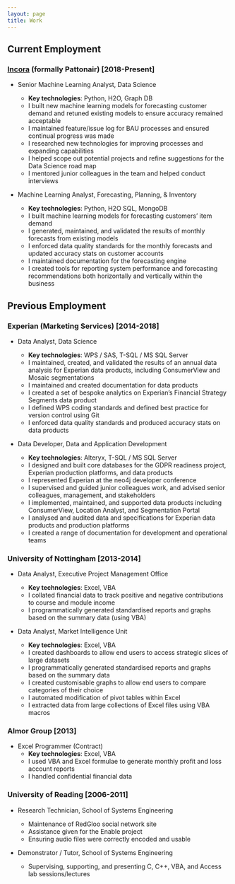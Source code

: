 ```yaml
---
layout: page
title: Work
---
```


## Current Employment
### [Incora](https://www.incora.com/) (formally Pattonair) [2018-Present]
+ Senior Machine Learning Analyst, Data Science
	+ **Key technologies**: Python, H2O, Graph DB
	+ I built new machine learning models for forecasting customer demand and retuned existing models to ensure accuracy remained acceptable
	+ I maintained feature/issue log for BAU processes and ensured continual progress was made
	+ I researched new technologies for improving processes and expanding capabilities
	+ I helped scope out potential projects and refine suggestions for the Data Science road map
	+ I mentored junior colleagues in the team and helped conduct interviews

+ Machine Learning Analyst, Forecasting, Planning, & Inventory
	+ **Key technologies**: Python, H2O SQL, MongoDB
	+ I built machine learning models for forecasting customers’ item demand
	+ I generated, maintained, and validated the results of monthly forecasts from existing models 
	+ I enforced data quality standards for the monthly forecasts and updated accuracy stats on customer accounts
	+ I maintained documentation for the forecasting engine
	+ I created tools for reporting system performance and forecasting recommendations both horizontally and vertically within the business

## Previous Employment
### Experian (Marketing Services) [2014-2018]
+ Data Analyst, Data Science
	+ **Key technologies**: WPS / SAS, T-SQL / MS SQL Server
	+ I maintained, created, and validated the results of an annual data analysis for Experian data products, including ConsumerView and Mosaic segmentations
	+ I maintained and created documentation for data products
	+ I created a set of bespoke analytics on Experian’s Financial Strategy Segments data product
	+ I defined WPS coding standards and defined best practice for version control using Git
	+ I enforced data quality standards and produced accuracy stats on data products

+ Data Developer, Data and Application Development
	+ **Key technologies**: Alteryx, T-SQL / MS SQL Server
	+ I designed and built core databases for the GDPR readiness project, Experian production platforms, and data products
	+ I represented Experian at the neo4j developer conference
	+ I supervised and guided junior colleagues work, and advised senior colleagues, management, and stakeholders
	+ I implemented, maintained, and supported data products including ConsumerView, Location Analyst, and Segmentation Portal
	+ I analysed and audited data and specifications for Experian data products and production platforms
	+ I created a range of documentation for development and operational teams

### University of Nottingham [2013-2014]
+ Data Analyst, Executive Project Management Office
	+ **Key technologies**: Excel, VBA
	+ I collated financial data to track positive and negative contributions to course and module income
	+ I programmatically generated standardised reports and graphs based on the summary data (using VBA)

+ Data Analyst, Market Intelligence Unit
	+ **Key technologies**: Excel, VBA
	+ I created dashboards to allow end users to access strategic slices of large datasets
	+ I programmatically generated standardised reports and graphs based on the summary data
	+ I created customisable graphs to allow end users to compare categories of their choice
	+ I automated modification of pivot tables within Excel
	+ I extracted data from large collections of Excel files using VBA macros

### Almor Group [2013]
+ Excel Programmer (Contract)
	+ **Key technologies**: Excel, VBA
	+ I used VBA and Excel formulae to generate monthly profit and loss account reports
	+ I handled confidential financial data

### University of Reading [2006-2011]
+ Research Technician, School of Systems Engineering
	+ Maintenance of RedGloo social network site
	+ Assistance given for the Enable project
	+ Ensuring audio files were correctly encoded and usable

+ Demonstrator / Tutor, School of Systems Engineering
	+ Supervising, supporting, and presenting C, C++, VBA, and Access lab sessions/lectures
